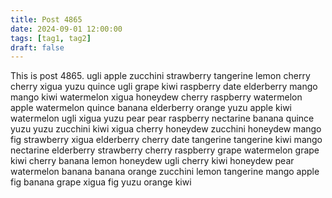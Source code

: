 ```yaml
---
title: Post 4865
date: 2024-09-01 12:00:00
tags: [tag1, tag2]
draft: false
---
```

This is post 4865.
ugli
apple
zucchini
strawberry
tangerine
lemon
cherry
cherry
xigua
yuzu
quince
ugli
grape
kiwi
raspberry
date
elderberry
mango
mango
kiwi
watermelon
xigua
honeydew
cherry
raspberry
watermelon
apple
watermelon
quince
banana
elderberry
orange
yuzu
apple
kiwi
watermelon
ugli
xigua
yuzu
pear
pear
raspberry
nectarine
banana
quince
yuzu
yuzu
zucchini
kiwi
xigua
cherry
honeydew
zucchini
honeydew
mango
fig
strawberry
xigua
elderberry
cherry
date
tangerine
tangerine
kiwi
mango
nectarine
elderberry
strawberry
cherry
raspberry
grape
watermelon
grape
kiwi
cherry
banana
lemon
honeydew
ugli
cherry
kiwi
honeydew
pear
watermelon
banana
banana
orange
zucchini
lemon
tangerine
mango
apple
fig
banana
grape
xigua
fig
yuzu
orange
kiwi
